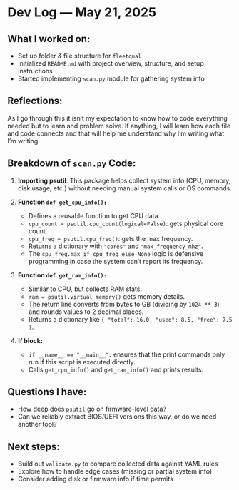 # Dev Log — May 21, 2025

## What I worked on:

* Set up folder & file structure for `fleetqual`
* Initialized `README.md` with project overview, structure, and setup instructions
* Started implementing `scan.py` module for gathering system info

## Reflections:

As I go through this it isn’t my expectation to know how to code everything needed but to learn and problem solve. If anything, I will learn how each file and code connects and that will help me understand why I’m writing what I’m writing.

## Breakdown of `scan.py` Code:

1. **Importing psutil**: This package helps collect system info (CPU, memory, disk usage, etc.) without needing manual system calls or OS commands.

2. **Function `def get_cpu_info():`**

   * Defines a reusable function to get CPU data.
   * `cpu_count = psutil.cpu_count(logical=False)`: gets physical core count.
   * `cpu_freq = psutil.cpu_freq()`: gets the max frequency.
   * Returns a dictionary with `"cores"` and `"max_frequency_mhz"`.
   * The `cpu_freq.max if cpu_freq else None` logic is defensive programming in case the system can’t report its frequency.

3. **Function `def get_ram_info():`**

   * Similar to CPU, but collects RAM stats.
   * `ram = psutil.virtual_memory()` gets memory details.
   * The return line converts from bytes to GB (dividing by `1024 ** 3`) and rounds values to 2 decimal places.
   * Returns a dictionary like `{ "total": 16.0, "used": 8.5, "free": 7.5 }`.

4. **If block:**

   * `if __name__ == "__main__":` ensures that the print commands only run if this script is executed directly.
   * Calls `get_cpu_info()` and `get_ram_info()` and prints results.

## Questions I have:

* How deep does `psutil` go on firmware-level data?
* Can we reliably extract BIOS/UEFI versions this way, or do we need another tool?

## Next steps:

* Build out `validate.py` to compare collected data against YAML rules
* Explore how to handle edge cases (missing or partial system info)
* Consider adding disk or firmware info if time permits
